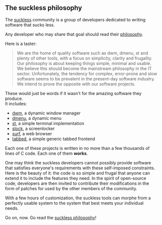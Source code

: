 ## The suckless philosophy

The [suckless](http://suckless.org) community is a group of developers dedicated to writing software that sucks less.

Any developer who may share that goal should read their [philosophy](http://suckless.org/philosophy).

Here is a taster:

>We are the home of quality software such as dwm, dmenu, st and plenty of other tools, with a focus on simplicity, clarity and frugality. Our philosophy is about keeping things simple, minimal and usable. We believe this should become the mainstream philosophy in the IT sector. Unfortunately, the tendency for complex, error-prone and slow software seems to be prevalent in the present-day software industry. We intend to prove the opposite with our software projects.

These would just be words if it wasn't for the amazing software they produce.<br/>
It includes:

- [dwm](http://dwm.suckless.org), a dynamic window manager
- [dmenu](http://tools.suckless.org/dmenu), a dynamic menu
- [st](http://st.suckless.org), a simple terminal implementation
- [slock](http://tools.suckless.org/slock), a screenlocker
- [surf](http://surf.suckless.org), a web browser
- [tabbed](http://tools.suckless.org/tabbed), a simple generic tabbed frontend

Each one of these projects is written in no more than a few thousands of lines of C code.
Each one of them **works**.

One may think the suckless developers cannot possibly provide software that satisfies everyone's requirements with these self-imposed constraints.<br/>
Here is the beauty of it: the code is so simple and frugal that anyone can extend it to include the features they need. In the spirit of open-source code, developers are then invited to contribute their modifications in the form of patches for used by the other members of the community.

With a few hours of customization, the suckless tools can morphe from a perfectly usable system to the system that best meets your individual needs.

Go on, now. Go read the [suckless philosophy](http://suckless.org/philosophy)!
